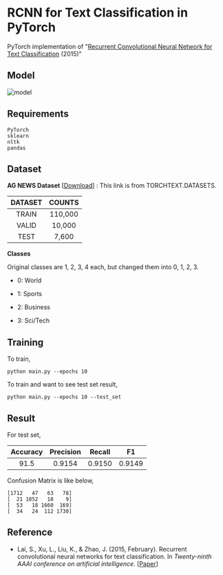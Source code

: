 # RCNN for Text Classification in PyTorch

PyTorch implementation of "[Recurrent Convolutional Neural Network for Text Classification](http://zhengyima.com/my/pdfs/Textrcnn.pdf) (2015)"



## Model

![model](https://user-images.githubusercontent.com/53588015/96370598-5c3b7100-1199-11eb-9bbe-903d4ba8aeda.png)



## Requirements

```
PyTorch
sklearn
nltk
pandas
```



## Dataset

 **AG NEWS Dataset** [[Download](https://drive.google.com/uc?export=download&id=0Bz8a_Dbh9QhbUDNpeUdjb0wxRms)] : This link is from TORCHTEXT.DATASETS.

| DATASET | COUNTS  |
| :-----: | :-----: |
|  TRAIN  | 110,000 |
|  VALID  | 10,000  |
|  TEST   |  7,600  |

**Classes**

Original classes are 1, 2, 3, 4 each, but changed them into 0, 1, 2, 3.

* 0: World 

* 1: Sports

* 2: Business

* 3: Sci/Tech

  

## Training

To train,

```
python main.py --epochs 10
```

To train and want to see test set result,

```
python main.py --epochs 10 --test_set
```



## Result

For test set,

| Accuracy | Precision | Recall |   F1   |
| :------: | :-------: | :----: | :----: |
|   91.5   |  0.9154   | 0.9150 | 0.9149 |

Confusion Matrix is like below,

```
[1712   47   63   78]
[  21 1852   18    9]
[  53   18 1660  169]
[  34   24  112 1730]
```



## Reference

* Lai, S., Xu, L., Liu, K., & Zhao, J. (2015, February). Recurrent convolutional neural networks for text classification. In *Twenty-ninth AAAI conference on artificial intelligence*. [[Paper](http://zhengyima.com/my/pdfs/Textrcnn.pdf)]

